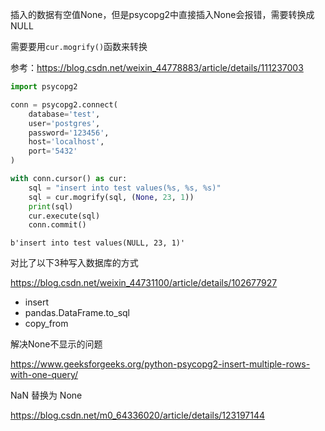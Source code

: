 插入的数据有空值None，但是psycopg2中直接插入None会报错，需要转换成NULL

需要要用`cur.mogrify()`函数来转换

参考：https://blog.csdn.net/weixin_44778883/article/details/111237003

```python
import psycopg2

conn = psycopg2.connect(
    database='test', 
    user='postgres',
    password='123456', 
    host='localhost', 
    port='5432'
)

with conn.cursor() as cur:
    sql = "insert into test values(%s, %s, %s)"
    sql = cur.mogrify(sql, (None, 23, 1))
    print(sql)
    cur.execute(sql)
    conn.commit()
```

```
b'insert into test values(NULL, 23, 1)'
```



对比了以下3种写入数据库的方式

https://blog.csdn.net/weixin_44731100/article/details/102677927

- insert
- pandas.DataFrame.to_sql
- copy_from



解决None不显示的问题

https://www.geeksforgeeks.org/python-psycopg2-insert-multiple-rows-with-one-query/

NaN 替换为 None

https://blog.csdn.net/m0_64336020/article/details/123197144